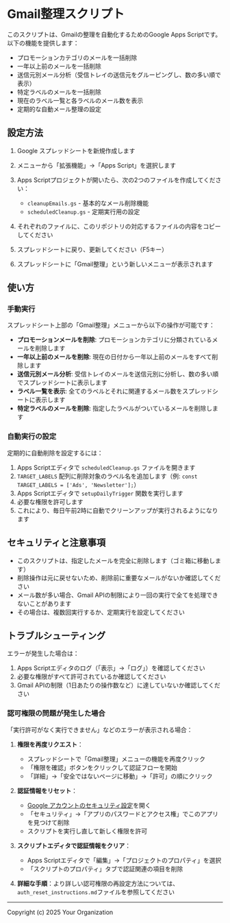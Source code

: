 # Gmail整理スクリプト

このスクリプトは、Gmailの整理を自動化するためのGoogle Apps Scriptです。以下の機能を提供します：

- プロモーションカテゴリのメールを一括削除
- 一年以上前のメールを一括削除
- 送信元別メール分析（受信トレイの送信元をグルーピングし、数の多い順で表示）
- 特定ラベルのメールを一括削除
- 現在のラベル一覧と各ラベルのメール数を表示
- 定期的な自動メール整理の設定

## 設定方法

1. Google スプレッドシートを新規作成します
2. メニューから「拡張機能」→「Apps Script」を選択します
3. Apps Scriptプロジェクトが開いたら、次の2つのファイルを作成してください：
   - `cleanupEmails.gs` - 基本的なメール削除機能
   - `scheduledCleanup.gs` - 定期実行用の設定

4. それぞれのファイルに、このリポジトリの対応するファイルの内容をコピーしてください
5. スプレッドシートに戻り、更新してください（F5キー）
6. スプレッドシートに「Gmail整理」という新しいメニューが表示されます

## 使い方

### 手動実行

スプレッドシート上部の「Gmail整理」メニューから以下の操作が可能です：

- **プロモーションメールを削除**: プロモーションカテゴリに分類されているメールを削除します
- **一年以上前のメールを削除**: 現在の日付から一年以上前のメールをすべて削除します
- **送信元別メール分析**: 受信トレイのメールを送信元別に分析し、数の多い順でスプレッドシートに表示します
- **ラベル一覧を表示**: 全てのラベルとそれに関連するメール数をスプレッドシートに表示します
- **特定ラベルのメールを削除**: 指定したラベルがついているメールを削除します

### 自動実行の設定

定期的に自動削除を設定するには：

1. Apps Scriptエディタで `scheduledCleanup.gs` ファイルを開きます
2. `TARGET_LABELS` 配列に削除対象のラベル名を追加します（例: `const TARGET_LABELS = ['Ads', 'Newsletter'];`）
3. Apps Scriptエディタで `setupDailyTrigger` 関数を実行します
4. 必要な権限を許可します
5. これにより、毎日午前2時に自動でクリーンアップが実行されるようになります

## セキュリティと注意事項

- このスクリプトは、指定したメールを完全に削除します（ゴミ箱に移動します）
- 削除操作は元に戻せないため、削除前に重要なメールがないか確認してください
- メール数が多い場合、Gmail APIの制限により一回の実行で全てを処理できないことがあります
- その場合は、複数回実行するか、定期実行を設定してください

## トラブルシューティング

エラーが発生した場合は：

1. Apps Scriptエディタのログ（「表示」→「ログ」）を確認してください
2. 必要な権限がすべて許可されているか確認してください
3. Gmail APIの制限（1日あたりの操作数など）に達していないか確認してください

### 認可権限の問題が発生した場合

「実行許可がなく実行できません」などのエラーが表示される場合：

1. **権限を再度リクエスト**：
   - スプレッドシートで「Gmail整理」メニューの機能を再度クリック
   - 「権限を確認」ボタンをクリックして認証フローを開始
   - 「詳細」→「安全ではないページに移動」→「許可」の順にクリック
   
2. **認証情報をリセット**：
   - [Google アカウントのセキュリティ設定](https://myaccount.google.com/security)を開く
   - 「セキュリティ」→「アプリのパスワードとアクセス権」でこのアプリを見つけて削除
   - スクリプトを実行し直して新しく権限を許可
   
3. **スクリプトエディタで認証情報をクリア**：
   - Apps Scriptエディタで「編集」→「プロジェクトのプロパティ」を選択
   - 「スクリプトのプロパティ」タブで認証関連の項目を削除

4. **詳細な手順**：より詳しい認可権限の再設定方法については、`auth_reset_instructions.md`ファイルを参照してください

---

Copyright (c) 2025 Your Organization
